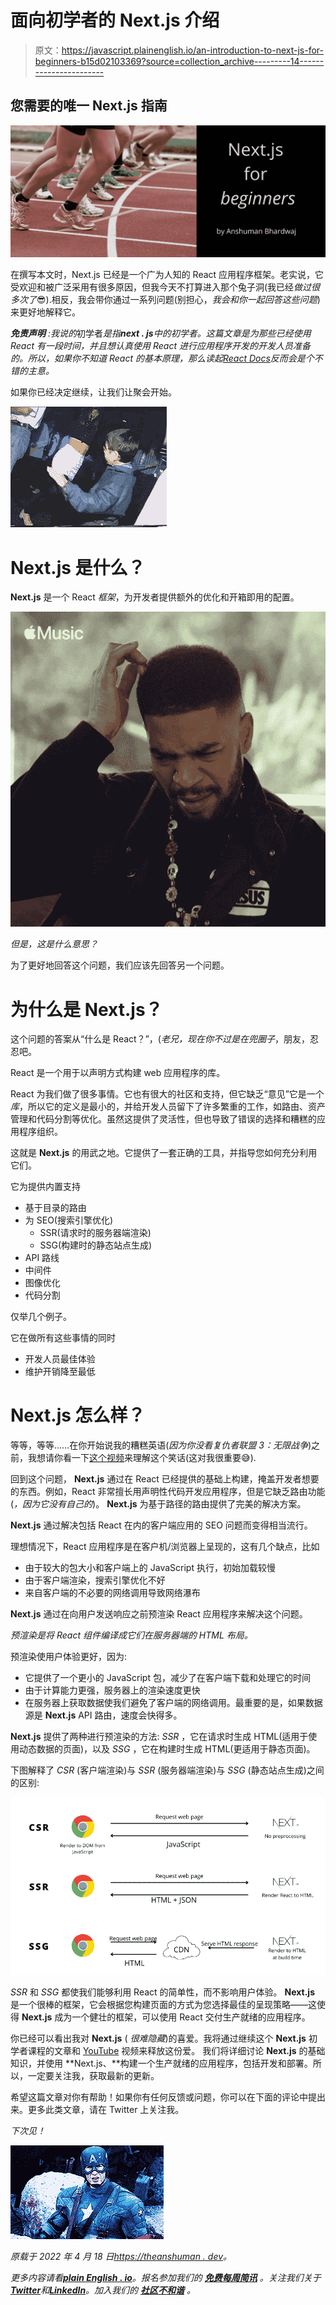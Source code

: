 # 面向初学者的 Next.js 介绍

> 原文：<https://javascript.plainenglish.io/an-introduction-to-next-js-for-beginners-b15d02103369?source=collection_archive---------14----------------------->

## 您需要的唯一 Next.js 指南

![](img/2cef15635682441880c5b6a983d8d2e1.png)

在撰写本文时，Next.js 已经是一个广为人知的 React 应用程序框架。老实说，它受欢迎和被广泛采用有很多原因，但我今天不打算进入那个兔子洞(我已经*做过很多次了*😎).相反，我会带你通过一系列问题(别担心，*我会和你一起回答这些问题*)来更好地解释它。

***免责声明*** *:我说的*初学者*是指****next . js****中的初学者。这篇文章是为那些已经使用 React 有一段时间，并且想认真使用 React 进行应用程序开发的开发人员准备的。所以，如果你不知道 React 的基本原理，那么读起*[*React Docs*](https://reactjs.org/docs/getting-started.html)*反而会是个不错的主意。*

如果你已经决定继续，让我们让聚会开始。

![](img/7f5eee2a5e0e9dabf7cb5cf90281944d.png)

# Next.js 是什么？

**Next.js** 是一个 React *框架*，为开发者提供额外的优化和开箱即用的配置。

![](img/daa05fc76602918fb08c38b92826eed1.png)

*但是，这是什么意思？*

为了更好地回答这个问题，我们应该先回答另一个问题。

# 为什么是 Next.js？

这个问题的答案从“什么是 React？”，(*老兄，现在你不过是在兜圈子*，朋友，忍忍吧。

React 是一个用于以声明方式构建 web 应用程序的库。

React 为我们做了很多事情。它也有很大的社区和支持，但它缺乏“意见”它是一个*库*，所以它的定义是最小的，并给开发人员留下了许多繁重的工作，如路由、资产管理和代码分割等优化。虽然这提供了灵活性，但也导致了错误的选择和糟糕的应用程序组织。

这就是 **Next.js** 的用武之地。它提供了一套正确的工具，并指导您如何充分利用它们。

它为提供内置支持

*   基于目录的路由
*   为 SEO(搜索引擎优化)
    - SSR(请求时的服务器端渲染)
    - SSG(构建时的静态站点生成)
*   API 路线
*   中间件
*   图像优化
*   代码分割

仅举几个例子。

它在做所有这些事情的同时

*   开发人员最佳体验
*   维护开销降至最低

# Next.js 怎么样？

等等，等等……在你开始说我的糟糕英语(*因为你没看复仇者联盟 3：无限战争*)之前，我想请你看一下[这个视频](https://www.youtube.com/watch?v=VIoYMIDB_iU)来理解这个笑话(这对我很重要😅).

回到这个问题， **Next.js** 通过在 React 已经提供的基础上构建，掩盖开发者想要的东西。例如，React 非常擅长用声明性代码开发应用程序，但是它缺乏路由功能(*，因为它没有自己的*)。 **Next.js** 为基于路径的路由提供了完美的解决方案。

**Next.js** 通过解决包括 React 在内的客户端应用的 SEO 问题而变得相当流行。

理想情况下，React 应用程序是在客户机/浏览器上呈现的，这有几个缺点，比如

*   由于较大的包大小和客户端上的 JavaScript 执行，初始加载较慢
*   由于客户端渲染，搜索引擎优化不好
*   来自客户端的不必要的网络调用导致网络瀑布

**Next.js** 通过在向用户发送响应之前预渲染 React 应用程序来解决这个问题。

*预渲染是将 React 组件编译成它们在服务器端的 HTML 布局。*

预渲染使用户体验更好，因为:

*   它提供了一个更小的 JavaScript 包，减少了在客户端下载和处理它的时间
*   由于计算能力更强，服务器上的渲染速度更快
*   在服务器上获取数据使我们避免了客户端的网络调用。最重要的是，如果数据源是 **Next.js** API 路由，速度会快得多。

**Next.js** 提供了两种进行预渲染的方法: *SSR* ，它在请求时生成 HTML(适用于使用动态数据的页面)，以及 *SSG* ，它在构建时生成 HTML(更适用于静态页面)。

下图解释了 *CSR* (客户端渲染)与 *SSR* (服务器端渲染)与 *SSG* (静态站点生成)之间的区别:

![](img/cffef72220cce0c5c26dc558e582efb6.png)

*SSR* 和 *SSG* 都使我们能够利用 React 的简单性，而不影响用户体验。 **Next.js** 是一个很棒的框架，它会根据您构建页面的方式为您选择最佳的呈现策略——这使得 **Next.js** 成为一个健壮的框架，可以使用 React 交付生产就绪的应用程序。

你已经可以看出我对 **Next.js** ( *很难隐藏*)的喜爱。我将通过继续这个 **Next.js** 初学者课程的文章和 [YouTube](https://www.youtube.com/AnshumanBhardwaj) 视频来释放这份爱。
我们将详细讨论 **Next.js** 的基础知识，并使用 **Next.js、**构建一个生产就绪的应用程序，包括开发和部署。所以，一定要关注我，获取最新的更新。

希望这篇文章对你有帮助！如果你有任何反馈或问题，你可以在下面的评论中提出来。更多此类文章，请在 Twitter 上关注我。

*下次见！*

![](img/4a979ca281803a61ebdb13d17ae88fc9.png)

*原载于 2022 年 4 月 18 日*[*https://theanshuman . dev*](https://theanshuman.dev/articles/nextjs-explained-for-beginners-c2g)*。*

*更多内容请看*[***plain English . io***](https://plainenglish.io/)*。报名参加我们的* [***免费每周简讯***](http://newsletter.plainenglish.io/) *。关注我们关于*[***Twitter***](https://twitter.com/inPlainEngHQ)*和*[***LinkedIn***](https://www.linkedin.com/company/inplainenglish/)*。加入我们的* [***社区不和谐***](https://discord.gg/GtDtUAvyhW) *。*